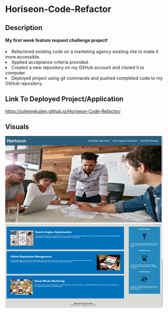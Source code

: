 # Horiseon-Code-Refactor
## Description
<H4>My first week feature request challenge project!</H4>
<li> Refactored existing code on a marketing agency existing site to make it more accessible.</li>
<li>Applied acceptance criteria provided.</li>
<li>Created a new repository on my GitHub account and cloned it to computer.</li>
<li>Deployed project using git commands and pushed completed code to my GitHub repository.</li>

## Link To Deployed Project/Application
https://juliennejulien.github.io/Horiseon-Code-Refactor/

## Visuals
 <img src="./assets/images/Screenshot%201%20REPO.png" />
 <img src="./assets/images/Screenshot%202%20REPO.png" />

